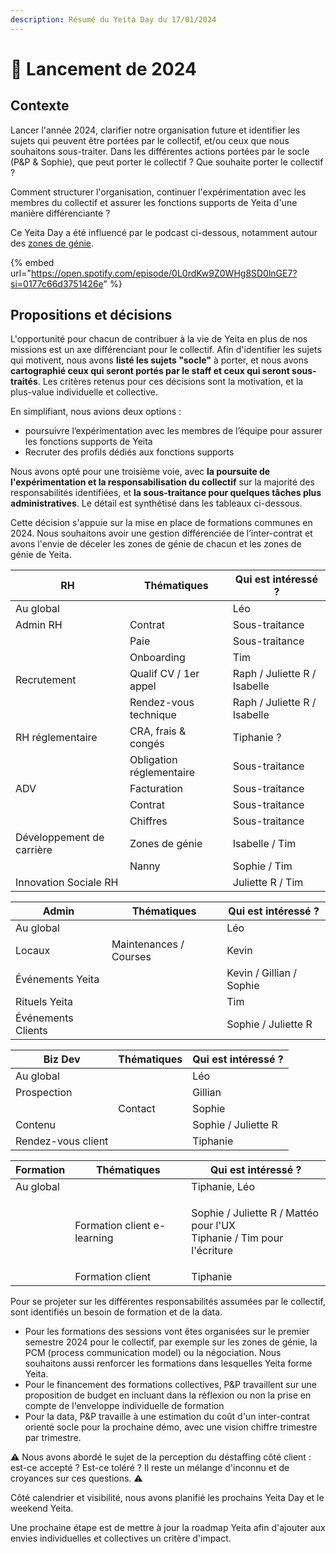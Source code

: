 ```yaml
---
description: Résumé du Yeita Day du 17/01/2024
---
```


# 👑 Lancement de 2024

## Contexte

Lancer l'année 2024, clarifier notre organisation future et identifier les sujets qui peuvent être portées par le collectif, et/ou ceux que nous souhaitons sous-traiter. Dans les différentes actions portées par le socle (P\&P & Sophie), que peut porter le collectif ? Que souhaite porter le collectif ?&#x20;

Comment structurer l'organisation, continuer l'expérimentation avec les membres du collectif et assurer les fonctions supports de Yeita d'une manière différenciante ?&#x20;

Ce Yeita Day a été influencé par le podcast ci-dessous, notamment autour des [zones de génie](https://open.spotify.com/episode/0L0rdKw9Z0WHg8SD0lnGE7?si=nSb8StJFSay\_JTQfPg2ZaA\&t=2580).&#x20;

{% embed url="https://open.spotify.com/episode/0L0rdKw9Z0WHg8SD0lnGE7?si=0177c66d3751426e" %}

## Propositions et décisions

L'opportunité pour chacun de contribuer à la vie de Yeita en plus de nos missions est un axe différenciant pour le collectif. Afin d'identifier les sujets qui motivent, nous avons **listé les sujets "socle"** à porter, et nous avons **cartographié ceux qui seront portés par le staff et ceux qui seront sous-traités**. Les critères retenus pour ces décisions sont la motivation, et la plus-value individuelle et collective.&#x20;

En simplifiant, nous avions deux options :

* poursuivre l’expérimentation avec les membres de l’équipe pour assurer les fonctions supports de Yeita
* Recruter des profils dédiés aux fonctions supports&#x20;

Nous avons opté pour une troisième voie, avec **la poursuite de l'expérimentation et la responsabilisation du collectif** sur la majorité des responsabilités identifiées, et **la sous-traitance pour quelques tâches plus administratives**. Le détail est synthétisé dans les tableaux ci-dessous.&#x20;

Cette décision s'appuie sur la mise en place de formations communes en 2024. Nous souhaitons avoir une gestion différenciée de l’inter-contrat et avons l'envie de déceler les zones de génie de chacun et les zones de génie de Yeita.&#x20;

| RH                        | Thématiques              | Qui est intéressé ?          |
| ------------------------- | ------------------------ | ---------------------------- |
| Au global                 |                          | Léo                          |
| Admin RH                  | Contrat                  | Sous-traitance               |
|                           | Paie                     | Sous-traitance               |
|                           | Onboarding               | Tim                          |
| Recrutement               | Qualif CV / 1er appel    | Raph / Juliette R / Isabelle |
|                           | Rendez-vous technique    | Raph / Juliette R / Isabelle |
| RH réglementaire          | CRA, frais & congés      | Tiphanie ?                   |
|                           | Obligation réglementaire | Sous-traitance               |
| ADV                       | Facturation              | Sous-traitance               |
|                           | Contrat                  | Sous-traitance               |
|                           | Chiffres                 | Sous-traitance               |
| Développement de carrière | Zones de génie           | Isabelle / Tim               |
|                           | Nanny                    | Sophie / Tim                 |
| Innovation Sociale RH     |                          | Juliette R / Tim             |

| Admin              | Thématiques            | Qui est intéressé ?       |
| ------------------ | ---------------------- | ------------------------- |
| Au global          |                        | Léo                       |
| Locaux             | Maintenances / Courses | Kevin                     |
| Événements Yeita   |                        | Kevin / Gillian / Sophie  |
| Rituels Yeita      |                        | Tim                       |
| Événements Clients |                        | Sophie / Juliette R       |

| Biz Dev            | Thématiques | Qui est intéressé ? |
| ------------------ | ----------- | ------------------- |
| Au global          |             | Léo                 |
| Prospection        |             | Gillian             |
|                    | Contact     | Sophie              |
| Contenu            |             | Sophie / Juliette R |
| Rendez-vous client |             | Tiphanie            |

| Formation | Thématiques                 | Qui est intéressé ?                                                              |
| --------- | --------------------------- | -------------------------------------------------------------------------------- |
| Au global |                             | Tiphanie, Léo                                                                    |
|           | Formation client e-learning | <p>Sophie / Juliette R / Mattéo pour l'UX<br>Tiphanie / Tim pour l'écriture </p> |
|           | Formation client            | Tiphanie                                                                         |

Pour se projeter sur les différentes responsabilités assumées par le collectif, sont identifiés un besoin de formation et de la data.&#x20;

* Pour les formations des sessions vont êtes organisées sur le premier semestre 2024 pour le collectif, par exemple sur les zones de génie, la PCM (process communication model) ou la négociation. Nous souhaitons aussi renforcer les formations dans lesquelles Yeita forme Yeita.&#x20;
* Pour le financement des formations collectives, P\&P travaillent sur une proposition de budget en incluant dans la réflexion ou non la prise en compte de l'enveloppe individuelle de formation
* Pour la data, P\&P travaille à une estimation du coût d'un inter-contrat orienté socle pour la prochaine démo, avec une vision chiffre trimestre par trimestre.

:warning: Nous avons abordé le sujet de la perception du déstaffing côté client : est-ce accepté ? Est-ce toléré ? Il reste un mélange d'inconnu et de croyances sur ces questions. :warning:

Côté calendrier et visibilité, nous avons planifié les prochains Yeita Day et le weekend Yeita.&#x20;

Une prochaine étape est de mettre à jour la roadmap Yeita afin d'ajouter aux envies individuelles et collectives un critère d'impact.&#x20;

